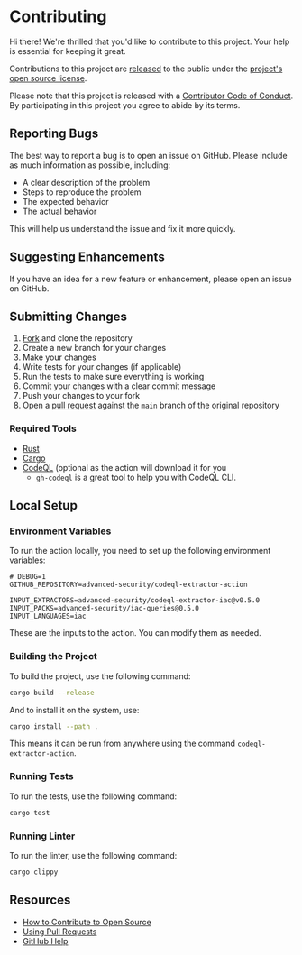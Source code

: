 # Contributing

Hi there! We're thrilled that you'd like to contribute to this project. Your help is essential for keeping it great.

Contributions to this project are [released](https://help.github.com/articles/github-terms-of-service/#6-contributions-under-repository-license) to the public under the [project's open source license][license].

Please note that this project is released with a [Contributor Code of Conduct][code-of-conduct]. By participating in this project you agree to abide by its terms.

## Reporting Bugs

The best way to report a bug is to open an issue on GitHub. Please include as much information as possible, including:

- A clear description of the problem
- Steps to reproduce the problem
- The expected behavior
- The actual behavior

This will help us understand the issue and fix it more quickly.

## Suggesting Enhancements

If you have an idea for a new feature or enhancement, please open an issue on GitHub.

## Submitting Changes

1. [Fork][fork] and clone the repository
2. Create a new branch for your changes
3. Make your changes
4. Write tests for your changes (if applicable)
5. Run the tests to make sure everything is working
6. Commit your changes with a clear commit message
7. Push your changes to your fork
8. Open a [pull request][pr] against the `main` branch of the original repository

### Required Tools

- [Rust](https://www.rust-lang.org/tools/install)
- [Cargo](https://doc.rust-lang.org/cargo/getting-started/installation.html)
- [CodeQL](https://codeql.github.com/docs/codeql-cli/getting-started/) (optional as the action will download it for you
  - `gh-codeql` is a great tool to help you with CodeQL CLI.

## Local Setup

### Environment Variables

To run the action locally, you need to set up the following environment variables:

```env
# DEBUG=1
GITHUB_REPOSITORY=advanced-security/codeql-extractor-action

INPUT_EXTRACTORS=advanced-security/codeql-extractor-iac@v0.5.0
INPUT_PACKS=advanced-security/iac-queries@0.5.0
INPUT_LANGUAGES=iac
```

These are the inputs to the action. You can modify them as needed.

### Building the Project

To build the project, use the following command:

```bash
cargo build --release
```

And to install it on the system, use:

```bash
cargo install --path .
```

This means it can be run from anywhere using the command `codeql-extractor-action`.

### Running Tests

To run the tests, use the following command:

```bash
cargo test
```

### Running Linter

To run the linter, use the following command:

```bash
cargo clippy
```

## Resources

- [How to Contribute to Open Source](https://opensource.guide/how-to-contribute/)
- [Using Pull Requests](https://help.github.com/articles/about-pull-requests/)
- [GitHub Help](https://help.github.com)

[fork]: https://github.com/advanced-security/codeql-extractor-action/fork
[pr]: https://github.com/advanced-security/codeql-extractor-action/compare
[license]: https://github.com/advanced-security/codeql-extractor-action/tree/main/LICENSE
[code-of-conduct]: https://github.com/advanced-security/codeql-extractor-action/tree/main?tab=coc-ov-file
